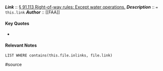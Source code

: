***Link***      :: [§ 91.113 Right-of-way rules: Except water operations.](https://www.ecfr.gov/current/title-14/chapter-I/subchapter-F/part-91/subpart-B/subject-group-ECFRe4c59b5f5506932/section-91.113)
***Description***      :: `= this.link`
***Author*** :: [[FAA]]

#### Key Quotes
* 

#### Relevant Notes
```dataview
LIST WHERE contains(this.file.inlinks, file.link)
```

#source